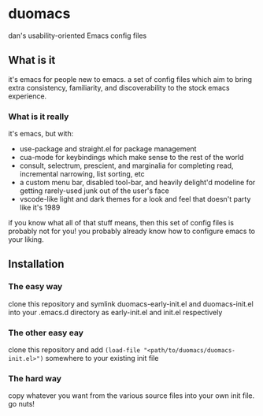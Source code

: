 # duomacs
dan's usability-oriented Emacs config files

## What is it

it's emacs for people new to emacs.  a set of config files which aim to bring extra consistency, familiarity, and discoverability to the stock emacs experience.

### What is it really

it's emacs, but with:
- use-package and straight.el for package management
- cua-mode for keybindings which make sense to the rest of the world
- consult, selectrum, prescient, and marginalia for completing read, incremental narrowing, list sorting, etc
- a custom menu bar, disabled tool-bar, and heavily delight'd modeline for getting rarely-used junk out of the user's face
- vscode-like light and dark themes for a look and feel that doesn't party like it's 1989

if you know what all of that stuff means, then this set of config files is probably not for you!  you probably already know how to configure emacs to your liking.

## Installation

### The easy way

clone this repository and symlink duomacs-early-init.el and duomacs-init.el into your .emacs.d directory as early-init.el and init.el respectively

### The other easy eay

clone this repository and add `(load-file "<path/to/duomacs/duomacs-init.el>")` somewhere to your existing init file

### The hard way

copy whatever you want from the various source files into your own init file.  go nuts!

